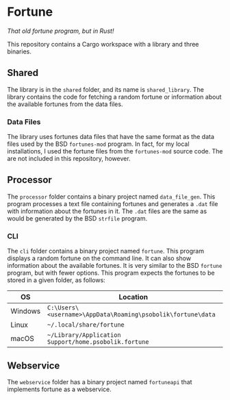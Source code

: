 # Fortune
*That old fortune program, but in Rust!*

This repository contains a Cargo workspace with a library and three binaries.



## Shared
The library is in the `shared` folder, and its name is `shared_library`. The library contains the code for fetching a 
random fortune or information about the available fortunes from the data files.

### Data Files
The library uses fortunes data files that have the same format as the data files used by the BSD `fortunes-mod` program. 
In fact, for my local installations, I used the fortune files from the `fortunes-mod` source code. The are not 
included in this repository, however.

## Processor
The `processor` folder contains a binary project named `data_file_gen`. This program processes a text file
containing fortunes and generates a `.dat` file with information about the fortunes in it. 
The `.dat` files are the same as would be generated by the BSD `strfile` program.

### CLI
The `cli` folder contains a binary project named `fortune`. This program displays a random fortune on the command line. 
It can also show information about the available fortunes. It is very similar to the BSD `fortune` program, but with 
fewer options. This program expects the fortunes to be stored in a given folder, as follows:

| OS      | Location                                                    |
|---------|-------------------------------------------------------------|
| Windows | `C:\Users\<username>\AppData\Roaming\psobolik\fortune\data` |
| Linux   | `~/.local/share/fortune`                                    |
| macOS   | `~/Library/Application Support/home.psobolik.fortune`       |

## Webservice
The `webservice` folder has a binary project named `fortuneapi` that implements fortune as a webservice.
